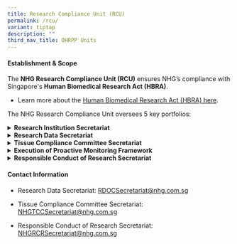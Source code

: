 ```yaml
---
title: Research Compliance Unit (RCU)
permalink: /rcu/
variant: tiptap
description: ""
third_nav_title: OHRPP Units
---
```

<h4><strong>Establishment &amp; Scope</strong></h4>
<p>The <strong>NHG Research Compliance Unit (RCU)</strong> ensures NHG’s compliance
with Singapore's <strong>Human Biomedical Research Act (HBRA)</strong>.</p>
<ul data-tight="true" class="tight">
<li>
<p>Learn more about the <a href="/hbra/" rel="noopener nofollow" target="_blank">Human Biomedical Research Act (HBRA) here</a>.</p>
</li>
</ul>
<p></p>
<p>The NHG Research Compliance Unit oversees 5 key portfolios:</p>
<div data-type="detailGroup" class="isomer-accordion isomer-accordion-white">
<details class="isomer-details">
<summary><strong>Research Institution Secretariat</strong>
</summary>
<div data-type="detailsContent" class="isomer-details-content">
<p>The <strong>NHG Research Institution (RI)</strong> is responsible for ensuring
that all human biomedical research conducted under its supervision and
control is in compliance with the HBRA.</p>
<p>For the purpose of coordinating research across collaborative studies,
the RI of the submitting/lead Principal Investigator will be assumed as
the lead RI.</p>
<p><strong>About the Research Institution (RI) Policy</strong>
<br>The RI Policy outlines the functions and duties of NHG RI and duties of
the NHG Principal Person-In-Charge (PIC) to fulfill the requirements of
the HBRA and describes the NHG research governance framework that enables
the RI to meet the requirements of the HBRA and other relevant Acts and
regulations applicable to research. This also outlines the roles and responsibilities
of the following committees that provide oversight of human biomedical
research (HBR) activities in NHG:</p>
<ul data-tight="true" class="tight">
<li>
<p>Research Committee (RC)</p>
</li>
<li>
<p>Research Ethics Committee (REC)</p>
</li>
<li>
<p>Tissue Compliance Committee (TCC)</p>
</li>
<li>
<p>Research Data Oversight Committee (RDOC)</p>
</li>
</ul>
<p>Download the <a href="https://mynhg.nhg.com.sg/dept/rcu/Shared%20Library/Research%20Institution/NHG%20Research%20Institution%20(RI)%20Policy%20%5BAPPROVED%5D.pdf?Web=1" rel="noopener nofollow" target="_blank">NHG Research Institution (RI) Policy here</a> (Restricted:
NHG Intranet access required).</p>
<p></p>
<p></p>
</div>
</details>
<details class="isomer-details">
<summary><strong>Research Data Secretariat</strong>
</summary>
<div data-type="detailsContent" class="isomer-details-content">
<p>The NHG <strong>Research Data Secretariat (RDS)</strong> provides support
to the NHG Principal Person-In-Charge (PIC) to oversee cluster policies
and procedures on the use and management of research data. Research Data
Working Committee (RDWC) will work with the RDS to make recommendations
for the improvement of research data management practices to ensure compliance
with legislations, in particular the HBRA, the PDPA and HIM.</p>
<p>Learn more about <a href="/data-governance/" rel="noopener nofollow" target="_blank">Managing Research Data here</a>.</p>
<p></p>
</div>
</details>
<details class="isomer-details">
<summary><strong>Tissue Compliance Committee Secretariat</strong>
</summary>
<div data-type="detailsContent" class="isomer-details-content">
<p>The NHG Tissue Compliance Committee (TCC) was formed to advise on the
set up, conduct and monitoring of institutional human tissue banks. The
TCC comprises representatives from each NHG institution.</p>
<p>Learn more about <a href="/tissue-governance/" rel="noopener nofollow" target="_blank">Human Tissue Management here</a>.</p>
<p></p>
</div>
</details>
<details class="isomer-details">
<summary><strong>Execution of Proactive Monitoring Framework</strong>
</summary>
<div data-type="detailsContent" class="isomer-details-content">
<p>Under the Human Biomedical Research Act (HBRA), part 5, section 23(2),
each Research Institution (RI) is required to supervise, review and proactively
monitor its human biomedical research (HBR) studies.</p>
<p>In NHG, a monitoring framework was developed to meet this statutory requirement.
The objectives of the NHG Monitoring Programme are to:</p>
<p>(i) Safeguard the safety and well-being of the research participants;</p>
<p>(ii) Ensure good quality and integrity of the research data; and to</p>
<p>(iii) Ensure the conduct of the study is in accordance to applicable regulations,
policies and guidelines</p>
<p>The NHG Monitoring Programme focuses on PI-Initiated studies conducted
in NHG institutions. The extent of monitoring depends on the nature and
risks of the study and the experience of the PI.</p>
<p>You may refer to the Frequently Asked Questions about the monitoring framework
here.</p>
</div>
</details>
<details class="isomer-details">
<summary><strong>Responsible Conduct of Research Secretariat</strong>
</summary>
<div data-type="detailsContent" class="isomer-details-content">
<p></p>
<p>The Responsible Conduct of Research (RCR) unit aims to equip our researchers
with the knowledge of best practices in research to guide them in making
the right decisions. This would be especially applicable in instances that
challenge individual values and integrity.&nbsp;</p>
<p></p>
<p>RCR looks at upholding the professionalism of research and the integrity
of research, which is the operative principle.</p>
<p></p>
<p></p>
</div>
</details>
</div>
<p></p>
<p></p>
<h4><strong>Contact Information</strong></h4>
<ul data-tight="true" class="tight">
<li>
<p>Research Data Secretariat: <a href="mailto:RDOCSecretariat@nhg.com.sg" rel="noopener noreferrer nofollow" target="_blank">RDOCSecretariat@nhg.com.sg</a>
</p>
</li>
<li>
<p>Tissue Compliance Committee Secretariat: <a href="mailto:NHGTCCSecretariat@nhg.com.sg" rel="noopener noreferrer nofollow" target="_blank">NHGTCCSecretariat@nhg.com.sg</a>
</p>
</li>
<li>
<p>Responsible Conduct of Research Secretariat: <a href="mailto:NHGRCRSecretariat@nhg.com.sg" rel="noopener noreferrer nofollow" target="_blank">NHGRCRSecretariat@nhg.com.sg</a>
</p>
</li>
</ul>
<p></p>
<p></p>
<p></p>